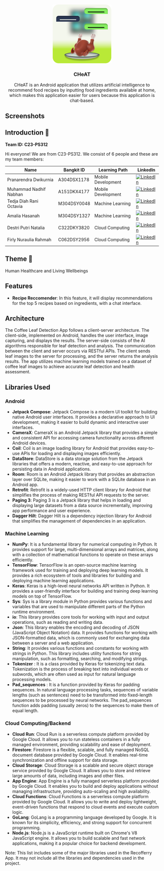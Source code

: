 <div align="center">
	<img src=" https://raw.githubusercontent.com/CHeAT-C23-PS312/.github/main/profile/logo_cheat.png" width="192" />
	<h3 align="center">CHeAT</h3>
	<p align="center">
		CHeAT is an Android application that utilizes artificial intelligence to recommend food recipes by inputting food ingredients available at home, which makes this application easier for users because this application is chat-based.
		<br />
		<!-- <a href="#how-to-use-the-app-"><strong>How to Use The App »</strong></a> -->
	</p>
</div>

## Screenshots
<!-- <--<div>
	<img src="" width="200" />
	<img src="" width="200" />
	<img src="" width="200" />
	<img src="" width="200" />
</div>--> 

## Introduction 👋
**Team ID: C23-PS312**

Hi everyone! We are from C23-PS312. We consist of 6 people and these are my team members:

|Name|Bangkit ID|Learning Path|LinkedIn
|--|--|--|--
|Pranarendra Dwikurnia|A304DSX1178|Mobile Development|[![LinkedIn](https://img.shields.io/badge/linkedin-%230077B5.svg?style=for-the-badge&logo=linkedin&logoColor=white)](https://www.linkedin.com/in/pranarendra08/)|
|Muhammad Nadhif Nabhan|A151DKX4177|Mobile Development|[![LinkedIn](https://img.shields.io/badge/linkedin-%230077B5.svg?style=for-the-badge&logo=linkedin&logoColor=white)](https://www.linkedin.com/in/muhammad-nadhif-nabhan-651972198/)|
|Tedja Diah Rani Octavia|M304DSY0048|Machine Learning|[![LinkedIn](https://img.shields.io/badge/linkedin-%230077B5.svg?style=for-the-badge&logo=linkedin&logoColor=white)](https://www.linkedin.com/in/tedjadiahrani/)|
|Amalia Hasanah|M304DSY1327|Machine Learning|[![LinkedIn](https://img.shields.io/badge/linkedin-%230077B5.svg?style=for-the-badge&logo=linkedin&logoColor=white)](https://www.linkedin.com/in/amalia-hasanah-233a161a2/)|
|Destri Putri Natalia|C322DKY3820|Cloud Computing|[![LinkedIn](https://img.shields.io/badge/linkedin-%230077B5.svg?style=for-the-badge&logo=linkedin&logoColor=white)](https://www.linkedin.com/in/destri-putri-natalia-50a10a21b/)|
|Firly Nuraulia Rahmah|C062DSY2956|Cloud Computing|[![LinkedIn](https://img.shields.io/badge/linkedin-%230077B5.svg?style=for-the-badge&logo=linkedin&logoColor=white)](https://www.linkedin.com/in/firlynuraulia/)|

## Theme 🌾
Human Healthcare and Living Wellbeings



## Features
- **Recipe Reccomender**: In this feature, it will display recommendations for the top 5 recipes based on ingredients, with a chat interface.


## Architecture
The Coffee Leaf Detection App follows a client-server architecture. The client-side, implemented on Android, handles the user interface, image capturing, and displays the results. The server-side consists of the AI algorithms responsible for leaf detection and analysis.
The communication between the client and server occurs via RESTful APIs. The client sends leaf images to the server for processing, and the server returns the analysis results. The app utilizes machine learning models trained on a dataset of coffee leaf images to achieve accurate leaf detection and health assessment.

## Libraries Used
### Android
- **Jetpack Compose**: Jetpack Compose is a modern UI toolkit for building native Android user interfaces. It provides a declarative approach to UI development, making it easier to build dynamic and interactive user interfaces.
- **CameraX**: CameraX is an Android Jetpack library that provides a simple and consistent API for accessing camera functionality across different Android devices.
- **Coil**: Coil is an image loading library for Android that provides easy-to-use APIs for loading and displaying images efficiently.
- **DataStore**: DataStore is a data storage solution from the Jetpack libraries that offers a modern, reactive, and easy-to-use approach for persisting data in Android applications.
- **Room**: Room is an Android Jetpack library that provides an abstraction layer over SQLite, making it easier to work with a SQLite database in an Android app.
- **Retrofit**: Retrofit is a widely-used HTTP client library for Android that simplifies the process of making RESTful API requests to the server.
- **Paging 3**: Paging 3 is a Jetpack library that helps in loading and displaying large datasets from a data source incrementally, improving app performance and user experience.
- **Dagger Hilt**: Dagger Hilt is a dependency injection library for Android that simplifies the management of dependencies in an application.

### Machine Learning
- **NumPy**: It is a fundamental library for numerical computing in Python. It provides support for large, multi-dimensional arrays and matrices, along with a collection of mathematical functions to operate on these arrays efficiently.
- **TensorFlow**: TensorFlow is an open-source machine learning framework used for training and deploying deep learning models. It provides a rich ecosystem of tools and libraries for building and deploying machine learning applications.
- **Keras**: Keras is a high-level neural networks API written in Python. It provides a user-friendly interface for building and training deep learning models on top of TensorFlow.
- **Sys**: Sys is a library module in Python provides various functions and variables that are used to manipulate different parts of the Python runtime environment.
- **io**: This library provides core tools for working with input and output operations, such as reading and writing data.
- **Json**: This library enables the encoding and decoding of JSON (JavaScript Object Notation) data. It provides functions for working with JSON-formatted data, which is commonly used for exchanging data between a server and a web application.
- **String**: It provides various functions and constants for working with strings in Python. This library includes utility functions for string manipulation, such as formatting, searching, and modifying strings.
- **Tokenizer** : It is a class provided by Keras for tokenizing text data. Tokenization is the process of breaking text into individual words or subwords, which are often used as input for natural language processing models.
- **Pad_sequences** : It is a function provided by Keras for padding sequences. In natural language processing tasks, sequences of variable lengths (such as sentences) need to be transformed into fixed-length sequences to be processed by neural networks. The pad_sequences function adds padding (usually zeros) to the sequences to make them of equal length.
 

### Cloud Computing/Backend
- **Cloud Run**: Cloud Run is a serverless compute platform provided by Google Cloud. It allows you to run stateless containers in a fully managed environment, providing scalability and ease of deployment.
- **Firestore**: Firestore is a flexible, scalable, and fully managed NoSQL document database provided by Google Cloud. It enables real-time synchronization and offline support for data storage.
- **Cloud Storage**: Cloud Storage is a scalable and secure object storage service provided by Google Cloud. It allows you to store and retrieve large amounts of data, including images and other files.
- **App Engine**: App Engine is a fully managed serverless platform provided by Google Cloud. It enables you to build and deploy applications without managing infrastructure, providing auto-scaling and high availability.
- **Cloud Functions**: Cloud Functions is a serverless compute platform provided by Google Cloud. It allows you to write and deploy lightweight, event-driven functions that respond to cloud events and execute custom logic.
- **GoLang**: GoLang is a programming language developed by Google. It is known for its simplicity, efficiency, and strong support for concurrent programming.
- **Node.js**: Node.js is a JavaScript runtime built on Chrome's V8 JavaScript engine. It allows you to build scalable and fast network applications, making it a popular choice for backend development.

Note: This list includes some of the major libraries used in the Recofferry App. It may not include all the libraries and dependencies used in the project.

